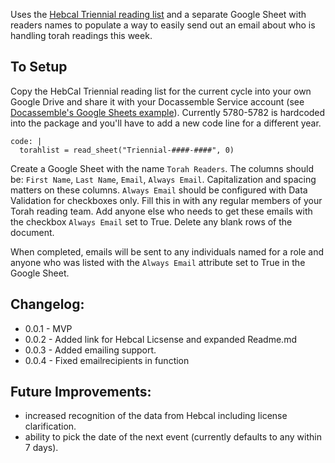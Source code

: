 Uses the [Hebcal Triennial reading list](https://www.hebcal.com/sedrot/) and a separate Google Sheet with readers names to populate a way to easily send out an email about who is handling torah readings this week. 

## To Setup
Copy the HebCal Triennial reading list for the current cycle into your own Google Drive and share it with your Docassemble Service account (see [Docassemble's Google Sheets example](https://docassemble.org/docs/functions.html#google%20sheets%20example)). Currently 5780-5782 is hardcoded into the package and you'll have to add a new code line for a different year.

```
code: | 
  torahlist = read_sheet("Triennial-####-####", 0) 
```

Create a Google Sheet with the name `Torah Readers`. The columns should be: `First Name`, `Last Name`, `Email`, `Always Email`. Capitalization and spacing matters on these columns. `Always Email` should be configured with Data Validation for checkboxes only. Fill this in with any regular members of your Torah reading team. Add anyone else who needs to get these emails with the checkbox `Always Email` set to True. Delete any blank rows of the document. 

When completed, emails will be sent to any individuals named for a role and anyone who was listed with the `Always Email` attribute set to True in the Google Sheet. 

## Changelog:
* 0.0.1 - MVP
* 0.0.2 - Added link for Hebcal Licsense and expanded Readme.md
* 0.0.3 - Added emailing support.
* 0.0.4 - Fixed emailrecipients in function

## Future Improvements:
* increased recognition of the data from Hebcal including license clarification.
* ability to pick the date of the next event (currently defaults to any within 7 days). 